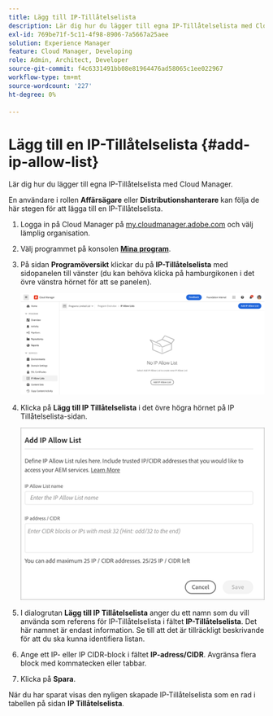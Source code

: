 ```yaml
---
title: Lägg till IP-Tillåtelselista
description: Lär dig hur du lägger till egna IP-Tillåtelselista med Cloud Manager.
exl-id: 769be71f-5c11-4f98-8906-7a5667a25aee
solution: Experience Manager
feature: Cloud Manager, Developing
role: Admin, Architect, Developer
source-git-commit: f4c6331491bb08e81964476ad58065c1ee022967
workflow-type: tm+mt
source-wordcount: '227'
ht-degree: 0%

---
```



# Lägg till en IP-Tillåtelselista {#add-ip-allow-list}

Lär dig hur du lägger till egna IP-Tillåtelselista med Cloud Manager.

En användare i rollen **Affärsägare** eller **Distributionshanterare** kan följa de här stegen för att lägga till en IP-Tillåtelselista.

1. Logga in på Cloud Manager på [my.cloudmanager.adobe.com](https://my.cloudmanager.adobe.com/) och välj lämplig organisation.

1. Välj programmet på konsolen **[Mina program](/help/implementing/cloud-manager/navigation.md#my-programs)**.

1. På sidan **Programöversikt** klickar du på **IP-Tillåtelselista** med sidopanelen till vänster (du kan behöva klicka på hamburgikonen i det övre vänstra hörnet för att se panelen).

   ![Alternativet IP-Tillåtelselista på sidpanelen](/help/implementing/cloud-manager/assets/ip-allow-list/ip-allow-list-create.png)

1. Klicka på **Lägg till IP Tillåtelselista** i det övre högra hörnet på IP Tillåtelselista-sidan.

   ![Dialogrutan Lägg till IP-Tillåtelselista](/help/implementing/cloud-manager/assets/ip-allow-list/ip-allow-list-create02.png)

1. I dialogrutan **Lägg till IP Tillåtelselista** anger du ett namn som du vill använda som referens för IP-Tillåtelselista i fältet **IP-Tillåtelselista**. Det här namnet är endast information. Se till att det är tillräckligt beskrivande för att du ska kunna identifiera listan.

1. Ange ett IP- eller IP CIDR-block i fältet **IP-adress/CIDR**. Avgränsa flera block med kommatecken eller tabbar.

1. Klicka på **Spara**.

När du har sparat visas den nyligen skapade IP-Tillåtelselista som en rad i tabellen på sidan **IP Tillåtelselista**.

